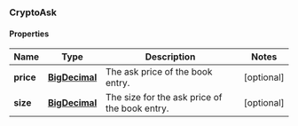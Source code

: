 
### CryptoAsk

#### Properties
Name | Type | Description | Notes
------------ | ------------- | ------------- | -------------
**price** | [**BigDecimal**](BigDecimal.md) | The ask price of the book entry. |  [optional]
**size** | [**BigDecimal**](BigDecimal.md) | The size for the ask price of the book entry. |  [optional]



